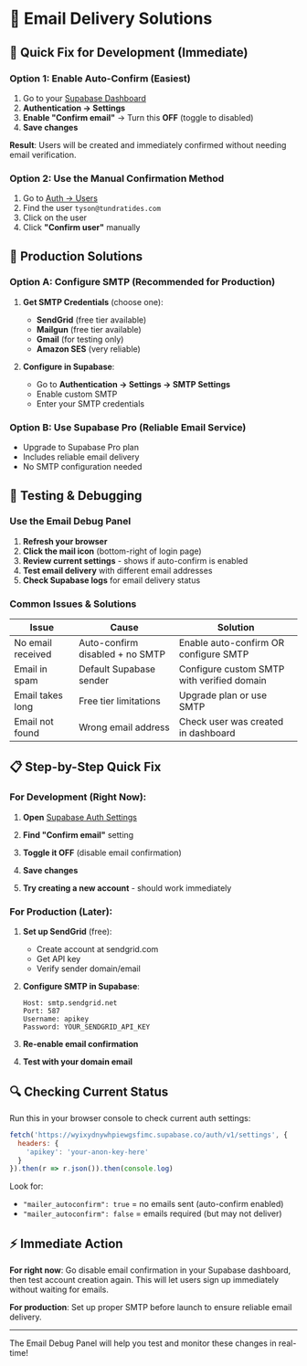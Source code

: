 # 📧 Email Delivery Solutions

## 🚨 **Quick Fix for Development (Immediate)**

### Option 1: Enable Auto-Confirm (Easiest)
1. Go to your [Supabase Dashboard](https://supabase.com/dashboard/project/wyixydnywhpiewgsfimc/auth/settings)
2. **Authentication → Settings**
3. **Enable "Confirm email"** → Turn this **OFF** (toggle to disabled)
4. **Save changes**

**Result**: Users will be created and immediately confirmed without needing email verification.

### Option 2: Use the Manual Confirmation Method
1. Go to [Auth → Users](https://supabase.com/dashboard/project/wyixydnywhpiewgsfimc/auth/users)
2. Find the user `tyson@tundratides.com`
3. Click on the user
4. Click **"Confirm user"** manually

## 🔧 **Production Solutions**

### Option A: Configure SMTP (Recommended for Production)

1. **Get SMTP Credentials** (choose one):
   - **SendGrid** (free tier available)
   - **Mailgun** (free tier available)
   - **Gmail** (for testing only)
   - **Amazon SES** (very reliable)

2. **Configure in Supabase**:
   - Go to **Authentication → Settings → SMTP Settings**
   - Enable custom SMTP
   - Enter your SMTP credentials

### Option B: Use Supabase Pro (Reliable Email Service)
- Upgrade to Supabase Pro plan
- Includes reliable email delivery
- No SMTP configuration needed

## 🧪 **Testing & Debugging**

### Use the Email Debug Panel
1. **Refresh your browser**
2. **Click the mail icon** (bottom-right of login page)
3. **Review current settings** - shows if auto-confirm is enabled
4. **Test email delivery** with different email addresses
5. **Check Supabase logs** for email delivery status

### Common Issues & Solutions

| Issue | Cause | Solution |
|-------|--------|----------|
| No email received | Auto-confirm disabled + no SMTP | Enable auto-confirm OR configure SMTP |
| Email in spam | Default Supabase sender | Configure custom SMTP with verified domain |
| Email takes long | Free tier limitations | Upgrade plan or use SMTP |
| Email not found | Wrong email address | Check user was created in dashboard |

## 📋 **Step-by-Step Quick Fix**

### For Development (Right Now):

1. **Open** [Supabase Auth Settings](https://supabase.com/dashboard/project/wyixydnywhpiewgsfimc/auth/settings)

2. **Find "Confirm email"** setting

3. **Toggle it OFF** (disable email confirmation)

4. **Save changes**

5. **Try creating a new account** - should work immediately

### For Production (Later):

1. **Set up SendGrid** (free):
   - Create account at sendgrid.com
   - Get API key
   - Verify sender domain/email

2. **Configure SMTP in Supabase**:
   ```
   Host: smtp.sendgrid.net
   Port: 587
   Username: apikey
   Password: YOUR_SENDGRID_API_KEY
   ```

3. **Re-enable email confirmation**

4. **Test with your domain email**

## 🔍 **Checking Current Status**

Run this in your browser console to check current auth settings:
```javascript
fetch('https://wyixydnywhpiewgsfimc.supabase.co/auth/v1/settings', {
  headers: {
    'apikey': 'your-anon-key-here'
  }
}).then(r => r.json()).then(console.log)
```

Look for:
- `"mailer_autoconfirm": true` = no emails sent (auto-confirm enabled)
- `"mailer_autoconfirm": false` = emails required (but may not deliver)

## ⚡ **Immediate Action**

**For right now**: Go disable email confirmation in your Supabase dashboard, then test account creation again. This will let users sign up immediately without waiting for emails.

**For production**: Set up proper SMTP before launch to ensure reliable email delivery.

---

The Email Debug Panel will help you test and monitor these changes in real-time!